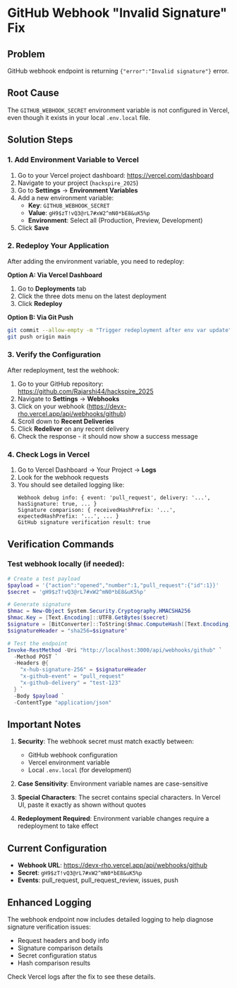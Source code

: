 # GitHub Webhook "Invalid Signature" Fix

## Problem
GitHub webhook endpoint is returning `{"error":"Invalid signature"}` error.

## Root Cause
The `GITHUB_WEBHOOK_SECRET` environment variable is not configured in Vercel, even though it exists in your local `.env.local` file.

## Solution Steps

### 1. Add Environment Variable to Vercel

1. Go to your Vercel project dashboard: https://vercel.com/dashboard
2. Navigate to your project (`hackspire_2025`)
3. Go to **Settings** → **Environment Variables**
4. Add a new environment variable:
   - **Key**: `GITHUB_WEBHOOK_SECRET`
   - **Value**: `gH9$zT!vQ3@rL7#xW2^mN0*bE8&uK5%p`
   - **Environment**: Select all (Production, Preview, Development)
5. Click **Save**

### 2. Redeploy Your Application

After adding the environment variable, you need to redeploy:

**Option A: Via Vercel Dashboard**
1. Go to **Deployments** tab
2. Click the three dots menu on the latest deployment
3. Click **Redeploy**

**Option B: Via Git Push**
```bash
git commit --allow-empty -m "Trigger redeployment after env var update"
git push origin main
```

### 3. Verify the Configuration

After redeployment, test the webhook:

1. Go to your GitHub repository: https://github.com/Rajarshi44/hackspire_2025
2. Navigate to **Settings** → **Webhooks**
3. Click on your webhook (https://devx-rho.vercel.app/api/webhooks/github)
4. Scroll down to **Recent Deliveries**
5. Click **Redeliver** on any recent delivery
6. Check the response - it should now show a success message

### 4. Check Logs in Vercel

1. Go to Vercel Dashboard → Your Project → **Logs**
2. Look for the webhook requests
3. You should see detailed logging like:
   ```
   Webhook debug info: { event: 'pull_request', delivery: '...', hasSignature: true, ... }
   Signature comparison: { receivedHashPrefix: '...', expectedHashPrefix: '...', ... }
   GitHub signature verification result: true
   ```

## Verification Commands

### Test webhook locally (if needed):
```powershell
# Create a test payload
$payload = '{"action":"opened","number":1,"pull_request":{"id":1}}'
$secret = 'gH9$zT!vQ3@rL7#xW2^mN0*bE8&uK5%p'

# Generate signature
$hmac = New-Object System.Security.Cryptography.HMACSHA256
$hmac.Key = [Text.Encoding]::UTF8.GetBytes($secret)
$signature = [BitConverter]::ToString($hmac.ComputeHash([Text.Encoding]::UTF8.GetBytes($payload))).Replace('-','').ToLower()
$signatureHeader = "sha256=$signature"

# Test the endpoint
Invoke-RestMethod -Uri "http://localhost:3000/api/webhooks/github" `
  -Method POST `
  -Headers @{
    "x-hub-signature-256" = $signatureHeader
    "x-github-event" = "pull_request"
    "x-github-delivery" = "test-123"
  } `
  -Body $payload `
  -ContentType "application/json"
```

## Important Notes

1. **Security**: The webhook secret must match exactly between:
   - GitHub webhook configuration
   - Vercel environment variable
   - Local `.env.local` (for development)

2. **Case Sensitivity**: Environment variable names are case-sensitive

3. **Special Characters**: The secret contains special characters. In Vercel UI, paste it exactly as shown without quotes

4. **Redeployment Required**: Environment variable changes require a redeployment to take effect

## Current Configuration

- **Webhook URL**: https://devx-rho.vercel.app/api/webhooks/github
- **Secret**: `gH9$zT!vQ3@rL7#xW2^mN0*bE8&uK5%p`
- **Events**: pull_request, pull_request_review, issues, push

## Enhanced Logging

The webhook endpoint now includes detailed logging to help diagnose signature verification issues:
- Request headers and body info
- Signature comparison details
- Secret configuration status
- Hash comparison results

Check Vercel logs after the fix to see these details.
